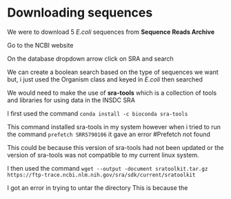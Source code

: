 # Downloading sequences

We were to download 5 *E.coli* sequences from **Sequence Reads Archive** 

Go to the NCBI website

On the database dropdown arrow click on SRA and search

We can create a boolean search based on the type of sequences we want but, i just used the Organism class and keyed in *E.coli*  then searched

We would need to make the use of **sra-tools** which is a collection of tools and libraries for using data in the INSDC SRA

I first used the command `conda install -c bioconda sra-tools`

This command installed sra-tools in my system however when i tried to run the command `prefetch SRR5790106` it gave an error #Prefetch not found

This could be  because this version of sra-tools had not been updated or the version of sra-tools was not compatible to my current linux system.

I then used the command `wget --output -document sratoolkit.tar.gz https://ftp-trace.ncbi.nlm.nih.gov/sra/sdk/current/sratoolkit`

I got an error in trying to untar the directory This is because the 



